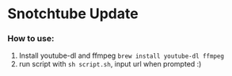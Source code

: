# Snotchtube Update

### How to use:

  1. Install youtube-dl and ffmpeg `brew install youtube-dl ffmpeg`
  2. run script with `sh script.sh`, input url when prompted :)

